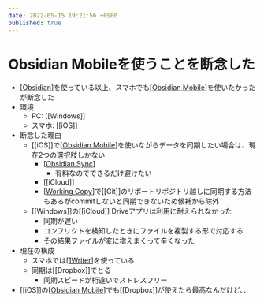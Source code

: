 ```yaml
---
date: 2022-05-15 19:21:56 +0900
published: true
---
```


# Obsidian Mobileを使うことを断念した

- [[Obsidian]]を使っている以上、スマホでも[[Obsidian Mobile]]を使いたかったが断念した
- 環境
  - PC: [[Windows]]
  - スマホ: [[iOS]]
- 断念した理由
  - [[iOS]]で[[Obsidian Mobile]]を使いながらデータを同期したい場合は、現在2つの選択肢しかない
    - [[Obsidian Sync]]
      - 有料なのでできるだけ避けたい
    - [[iCloud]]
    - [[Working Copy]]で[[Git]]のリポートリポジトリ越しに同期する方法もあるがcommitしないと同期できないため候補から除外
  - [[Windows]]の[[iCloud]] Driveアプリは利用に耐えられなかった
    - 同期が遅い
    - コンフリクトを検知したときにファイルを複製する形で対応する
    - その結果ファイルが変に増えまくって辛くなった
- 現在の構成
  - スマホでは[[1Writer]]を使っている
  - 同期は[[Dropbox]]でとる
    - 同期スピードが桁違いでストレスフリー
- [[iOS]]の[[Obsidian Mobile]]でも[[Dropbox]]が使えたら最高なんだけど、、

[//begin]: # "Autogenerated link references for markdown compatibility"
[Obsidian]: Obsidian "Obsidian"
[Obsidian Mobile]: <Obsidian Mobile> "Obsidian Mobile"
[Obsidian Mobile]: <Obsidian Mobile> "Obsidian Mobile"
[Obsidian Sync]: <Obsidian Sync> "Obsidian Sync"
[Working Copy]: <Working Copy> "Working Copy"
[1Writer]: 1Writer "1Writer"
[Obsidian Mobile]: <Obsidian Mobile> "Obsidian Mobile"
[//end]: # "Autogenerated link references"